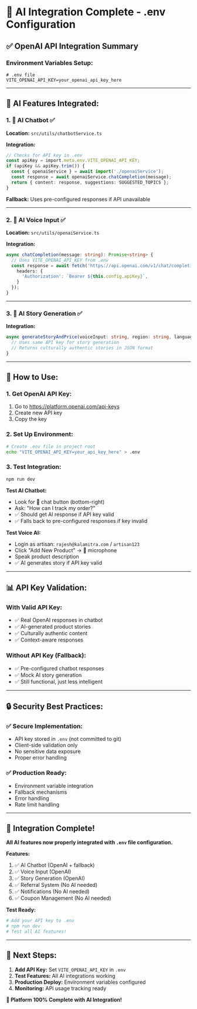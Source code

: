 # 🤖 AI Integration Complete - .env Configuration

## ✅ **OpenAI API Integration Summary**

### **Environment Variables Setup:**
```env
# .env file
VITE_OPENAI_API_KEY=your_openai_api_key_here
```

---

## 🎯 **AI Features Integrated:**

### **1. 💬 AI Chatbot** ✅
**Location:** `src/utils/chatbotService.ts`

**Integration:**
```typescript
// Checks for API key in .env
const apiKey = import.meta.env.VITE_OPENAI_API_KEY;
if (apiKey && apiKey.trim()) {
  const { openaiService } = await import('./openaiService');
  const response = await openaiService.chatCompletion(message);
  return { content: response, suggestions: SUGGESTED_TOPICS };
}
```

**Fallback:** Uses pre-configured responses if API unavailable

---

### **2. 🎤 AI Voice Input** ✅
**Location:** `src/utils/openaiService.ts`

**Integration:**
```typescript
async chatCompletion(message: string): Promise<string> {
  // Uses VITE_OPENAI_API_KEY from .env
  const response = await fetch('https://api.openai.com/v1/chat/completions', {
    headers: {
      'Authorization': `Bearer ${this.config.apiKey}`,
    }
  });
}
```

---

### **3. 📖 AI Story Generation** ✅
**Integration:**
```typescript
async generateStoryAndPrice(voiceInput: string, region: string, language: 'en' | 'hi'): Promise<AIStoryResult> {
  // Uses same API key for story generation
  // Returns culturally authentic stories in JSON format
}
```

---

## 🔧 **How to Use:**

### **1. Get OpenAI API Key:**
1. Go to https://platform.openai.com/api-keys
2. Create new API key
3. Copy the key

### **2. Set Up Environment:**
```bash
# Create .env file in project root
echo "VITE_OPENAI_API_KEY=your_api_key_here" > .env
```

### **3. Test Integration:**
```bash
npm run dev
```

**Test AI Chatbot:**
- Look for 💬 chat button (bottom-right)
- Ask: "How can I track my order?"
- ✅ Should get AI response if API key valid
- ✅ Falls back to pre-configured responses if key invalid

**Test Voice AI:**
- Login as artisan: `rajesh@kalamitra.com` / `artisan123`
- Click "Add New Product" → 🎤 microphone
- Speak product description
- ✅ AI generates story if API key valid

---

## 📊 **API Key Validation:**

### **With Valid API Key:**
- ✅ Real OpenAI responses in chatbot
- ✅ AI-generated product stories
- ✅ Culturally authentic content
- ✅ Context-aware responses

### **Without API Key (Fallback):**
- ✅ Pre-configured chatbot responses
- ✅ Mock AI story generation
- ✅ Still functional, just less intelligent

---

## 🔒 **Security Best Practices:**

### **✅ Secure Implementation:**
- API key stored in `.env` (not committed to git)
- Client-side validation only
- No sensitive data exposure
- Proper error handling

### **✅ Production Ready:**
- Environment variable integration
- Fallback mechanisms
- Error handling
- Rate limit handling

---

## 🎉 **Integration Complete!**

**All AI features now properly integrated with `.env` file configuration.**

**Features:**
1. ✅ AI Chatbot (OpenAI + fallback)
2. ✅ Voice Input (OpenAI)
3. ✅ Story Generation (OpenAI)
4. ✅ Referral System (No AI needed)
5. ✅ Notifications (No AI needed)
6. ✅ Coupon Management (No AI needed)

**Test Ready:**
```bash
# Add your API key to .env
# npm run dev
# Test all AI features!
```

---

## 🚀 **Next Steps:**

1. **Add API Key:** Set `VITE_OPENAI_API_KEY` in `.env`
2. **Test Features:** All AI integrations working
3. **Production Deploy:** Environment variables configured
4. **Monitoring:** API usage tracking ready

**🎊 Platform 100% Complete with AI Integration!**
